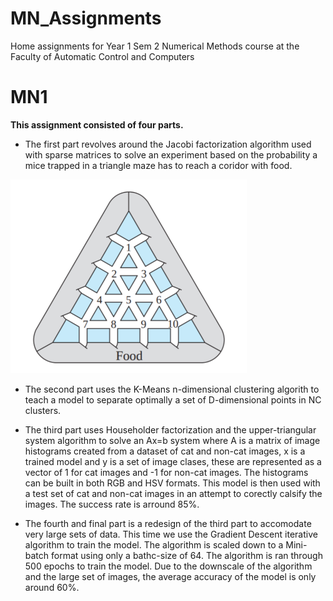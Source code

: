 # MN_Assignments

Home assignments for Year 1 Sem 2 Numerical Methods course at the Faculty of 
Automatic Control and Computers

# MN1

**This assignment consisted of four parts.** 

* The first part revolves around the Jacobi factorization algorithm used with 
sparse matrices to solve an experiment based on the probability a mice trapped 
in a triangle maze has to reach a coridor with food.

![Part1](https://github.com/TudorPescaru/MN_Assignments/blob/master/MN1/maze.png)

* The second part uses the K-Means n-dimensional clustering algorith to teach 
a model to separate optimally a set of D-dimensional points in NC clusters.

* The third part uses Householder factorization and the upper-triangular system 
algorithm to solve an Ax=b system where A is a matrix of image histograms created 
from a dataset of cat and non-cat images, x is a trained model and y is a set of 
image clases, these are represented as a vector of 1 for cat images and -1 for 
non-cat images. The histograms can be built in both RGB and HSV formats. This 
model is then used with a test set of cat and non-cat images in an attempt to 
corectly calsify the images. The success rate is arround 85%.

* The fourth and final part is a redesign of the third part to accomodate very 
large sets of data. This time we use the Gradient Descent iterative algorithm 
to train the model. The algorithm is scaled down to a Mini-batch format using 
only a bathc-size of 64. The algorithm is ran through 500 epochs to train the 
model. Due to the downscale of the algorithm and the large set of images, the 
average accuracy of the model is only around 60%.
